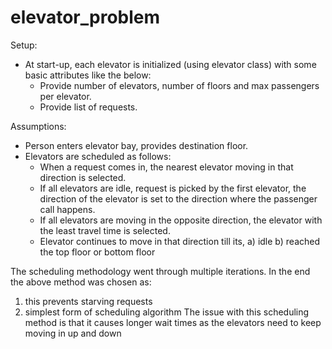 # elevator_problem

Setup:
- At start-up, each elevator is initialized (using elevator class) with some basic attributes like the below:
    - Provide number of elevators, number of floors and max passengers per elevator.
    - Provide list of requests.


Assumptions:
- Person enters elevator bay, provides destination floor.
- Elevators are scheduled as follows:
    - When a request comes in, the nearest elevator moving in that direction is selected. 
    - If all elevators are idle, request is picked by the first elevator, the direction of the elevator is set to the direction where the passenger call happens.
    - If all elevators are moving in the opposite direction, the elevator with the least travel time is selected.
    - Elevator continues to move in that direction till its, a) idle b) reached the top floor or bottom floor
 

The scheduling methodology went through multiple iterations. In the end the above method was chosen as:
1. this prevents starving requests
2. simplest form of scheduling algorithm
The issue with this scheduling method is that it causes longer wait times as the elevators need to keep moving in up and down
